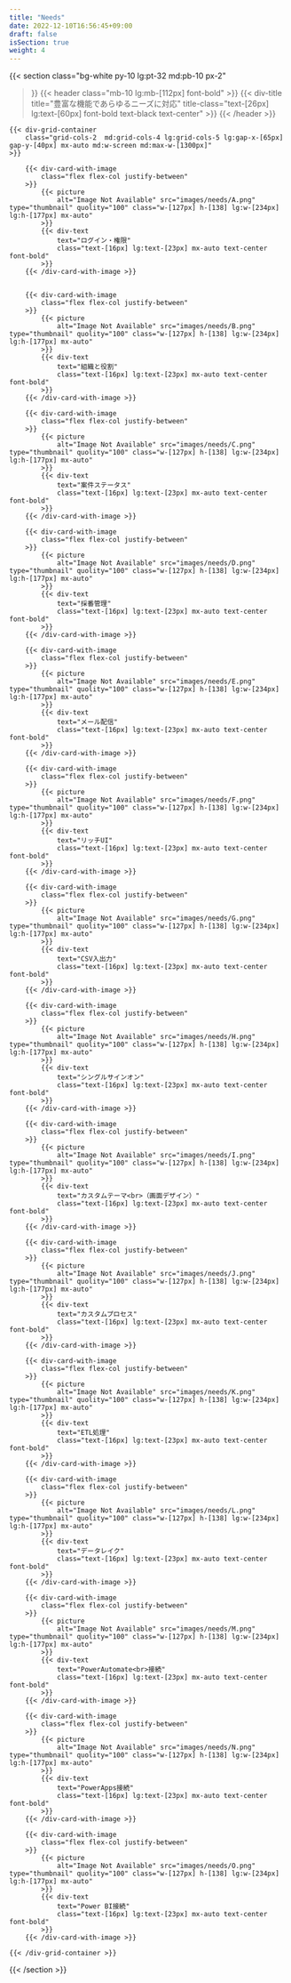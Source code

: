 ```yaml
---
title: "Needs"
date: 2022-12-10T16:56:45+09:00
draft: false
isSection: true
weight: 4
---
```


{{< section
    class="bg-white py-10 lg:pt-32 md:pb-10 px-2"
>}}
    {{< header
        class="mb-10 lg:mb-[112px] font-bold"
    >}}
        {{< div-title
            title="豊富な機能であらゆるニーズに対応"
            title-class="text-[26px] lg:text-[60px] font-bold text-black text-center"
        >}}
    {{< /header >}}

    {{< div-grid-container
        class="grid-cols-2  md:grid-cols-4 lg:grid-cols-5 lg:gap-x-[65px] gap-y-[40px] mx-auto md:w-screen md:max-w-[1300px]"
    >}}

        {{< div-card-with-image
            class="flex flex-col justify-between"
        >}}
            {{< picture
                alt="Image Not Available" src="images/needs/A.png" type="thumbnail" quolity="100" class="w-[127px] h-[138] lg:w-[234px] lg:h-[177px] mx-auto"
            >}}
            {{< div-text
                text="ログイン・権限"
                class="text-[16px] lg:text-[23px] mx-auto text-center font-bold"
            >}}
        {{< /div-card-with-image >}}


        {{< div-card-with-image
            class="flex flex-col justify-between"
        >}}
            {{< picture
                alt="Image Not Available" src="images/needs/B.png" type="thumbnail" quolity="100" class="w-[127px] h-[138] lg:w-[234px] lg:h-[177px] mx-auto"
            >}}
            {{< div-text
                text="組織と役割"
                class="text-[16px] lg:text-[23px] mx-auto text-center font-bold"
            >}}
        {{< /div-card-with-image >}}

        {{< div-card-with-image
            class="flex flex-col justify-between"
        >}}
            {{< picture
                alt="Image Not Available" src="images/needs/C.png" type="thumbnail" quolity="100" class="w-[127px] h-[138] lg:w-[234px] lg:h-[177px] mx-auto"
            >}}
            {{< div-text
                text="案件ステータス"
                class="text-[16px] lg:text-[23px] mx-auto text-center font-bold"
            >}}
        {{< /div-card-with-image >}}

        {{< div-card-with-image
            class="flex flex-col justify-between"
        >}}
            {{< picture
                alt="Image Not Available" src="images/needs/D.png" type="thumbnail" quolity="100" class="w-[127px] h-[138] lg:w-[234px] lg:h-[177px] mx-auto"
            >}}
            {{< div-text
                text="採番管理"
                class="text-[16px] lg:text-[23px] mx-auto text-center font-bold"
            >}}
        {{< /div-card-with-image >}}

        {{< div-card-with-image
            class="flex flex-col justify-between"
        >}}
            {{< picture
                alt="Image Not Available" src="images/needs/E.png" type="thumbnail" quolity="100" class="w-[127px] h-[138] lg:w-[234px] lg:h-[177px] mx-auto"
            >}}
            {{< div-text
                text="メール配信"
                class="text-[16px] lg:text-[23px] mx-auto text-center font-bold"
            >}}
        {{< /div-card-with-image >}}

        {{< div-card-with-image
            class="flex flex-col justify-between"
        >}}
            {{< picture
                alt="Image Not Available" src="images/needs/F.png" type="thumbnail" quolity="100" class="w-[127px] h-[138] lg:w-[234px] lg:h-[177px] mx-auto"
            >}}
            {{< div-text
                text="リッチUI"
                class="text-[16px] lg:text-[23px] mx-auto text-center font-bold"
            >}}
        {{< /div-card-with-image >}}

        {{< div-card-with-image
            class="flex flex-col justify-between"
        >}}
            {{< picture
                alt="Image Not Available" src="images/needs/G.png" type="thumbnail" quolity="100" class="w-[127px] h-[138] lg:w-[234px] lg:h-[177px] mx-auto"
            >}}
            {{< div-text
                text="CSV入出力"
                class="text-[16px] lg:text-[23px] mx-auto text-center font-bold"
            >}}
        {{< /div-card-with-image >}}

        {{< div-card-with-image
            class="flex flex-col justify-between"
        >}}
            {{< picture
                alt="Image Not Available" src="images/needs/H.png" type="thumbnail" quolity="100" class="w-[127px] h-[138] lg:w-[234px] lg:h-[177px] mx-auto"
            >}}
            {{< div-text
                text="シングルサインオン"
                class="text-[16px] lg:text-[23px] mx-auto text-center font-bold"
            >}}
        {{< /div-card-with-image >}}

        {{< div-card-with-image
            class="flex flex-col justify-between"
        >}}
            {{< picture
                alt="Image Not Available" src="images/needs/I.png" type="thumbnail" quolity="100" class="w-[127px] h-[138] lg:w-[234px] lg:h-[177px] mx-auto"
            >}}
            {{< div-text
                text="カスタムテーマ<br>（画面デザイン）"
                class="text-[16px] lg:text-[23px] mx-auto text-center font-bold"
            >}}
        {{< /div-card-with-image >}}

        {{< div-card-with-image
            class="flex flex-col justify-between"
        >}}
            {{< picture
                alt="Image Not Available" src="images/needs/J.png" type="thumbnail" quolity="100" class="w-[127px] h-[138] lg:w-[234px] lg:h-[177px] mx-auto"
            >}}
            {{< div-text
                text="カスタムプロセス"
                class="text-[16px] lg:text-[23px] mx-auto text-center font-bold"
            >}}
        {{< /div-card-with-image >}}

        {{< div-card-with-image
            class="flex flex-col justify-between"
        >}}
            {{< picture
                alt="Image Not Available" src="images/needs/K.png" type="thumbnail" quolity="100" class="w-[127px] h-[138] lg:w-[234px] lg:h-[177px] mx-auto"
            >}}
            {{< div-text
                text="ETL処理"
                class="text-[16px] lg:text-[23px] mx-auto text-center font-bold"
            >}}
        {{< /div-card-with-image >}}

        {{< div-card-with-image
            class="flex flex-col justify-between"
        >}}
            {{< picture
                alt="Image Not Available" src="images/needs/L.png" type="thumbnail" quolity="100" class="w-[127px] h-[138] lg:w-[234px] lg:h-[177px] mx-auto"
            >}}
            {{< div-text
                text="データレイク"
                class="text-[16px] lg:text-[23px] mx-auto text-center font-bold"
            >}}
        {{< /div-card-with-image >}}

        {{< div-card-with-image
            class="flex flex-col justify-between"
        >}}
            {{< picture
                alt="Image Not Available" src="images/needs/M.png" type="thumbnail" quolity="100" class="w-[127px] h-[138] lg:w-[234px] lg:h-[177px] mx-auto"
            >}}
            {{< div-text
                text="PowerAutomate<br>接続"
                class="text-[16px] lg:text-[23px] mx-auto text-center font-bold"
            >}}
        {{< /div-card-with-image >}}

        {{< div-card-with-image
            class="flex flex-col justify-between"
        >}}
            {{< picture
                alt="Image Not Available" src="images/needs/N.png" type="thumbnail" quolity="100" class="w-[127px] h-[138] lg:w-[234px] lg:h-[177px] mx-auto"
            >}}
            {{< div-text
                text="PowerApps接続"
                class="text-[16px] lg:text-[23px] mx-auto text-center font-bold"
            >}}
        {{< /div-card-with-image >}}

        {{< div-card-with-image
            class="flex flex-col justify-between"
        >}}
            {{< picture
                alt="Image Not Available" src="images/needs/O.png" type="thumbnail" quolity="100" class="w-[127px] h-[138] lg:w-[234px] lg:h-[177px] mx-auto"
            >}}
            {{< div-text
                text="Power BI接続"
                class="text-[16px] lg:text-[23px] mx-auto text-center font-bold"
            >}}
        {{< /div-card-with-image >}}

    {{< /div-grid-container >}}


{{< /section >}}
